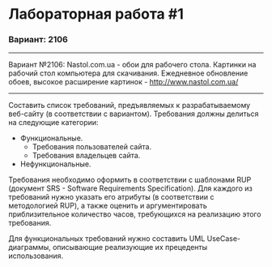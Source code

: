 # Лабораторная работа #1
### Вариант: 2106

***
Вариант №2106: Nastol.com.ua - обои для рабочего стола. Картинки на рабочий стол компьютера для скачивания. Ежедневное обновление обоев, высокое расширение картинок - http://www.nastol.com.ua/
***

Составить список требований, предъявляемых к разрабатываемому веб-сайту (в соответствии с вариантом). Требования должны делиться на следующие категории:
- Функциональные. 
    - Требования пользователей сайта.
    - Требования владельцев сайта.
- Нефункциональные.

Требования необходимо оформить в соответствии с шаблонами RUP (документ SRS - Software Requirements Specification). Для каждого из требований нужно указать его атрибуты (в соответствии с методологией RUP), а также оценить и аргументировать приблизительное количество часов, требующихся на реализацию этого требования.

Для функциональных требований нужно составить UML UseCase-диаграммы, описывающие реализующие их прецеденты использования.